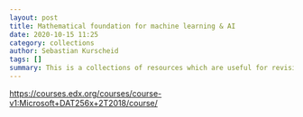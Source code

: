 ```yaml
---
layout: post
title: Mathematical foundation for machine learning & AI
date: 2020-10-15 11:25
category: collections
author: Sebastian Kurscheid
tags: []
summary: This is a collections of resources which are useful for revisiting mathematical concepts that form the foundation for machine learning & AI
---
```


https://courses.edx.org/courses/course-v1:Microsoft+DAT256x+2T2018/course/

